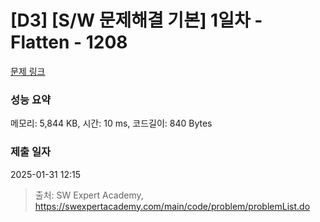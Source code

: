 # [D3] [S/W 문제해결 기본] 1일차 - Flatten - 1208 

[문제 링크](https://swexpertacademy.com/main/code/problem/problemDetail.do?contestProbId=AV139KOaABgCFAYh) 

### 성능 요약

메모리: 5,844 KB, 시간: 10 ms, 코드길이: 840 Bytes

### 제출 일자

2025-01-31 12:15



> 출처: SW Expert Academy, https://swexpertacademy.com/main/code/problem/problemList.do